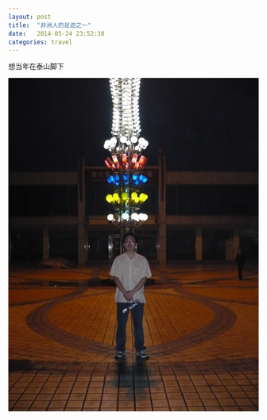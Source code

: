```yaml
---
layout: post
title:  "非洲人的足迹之一"
date:   2014-05-24 23:52:38
categories: travel
---
```


想当年在泰山脚下

![泰山脚下][taishan]


[taishan]:	 /images/taishan.jpg
